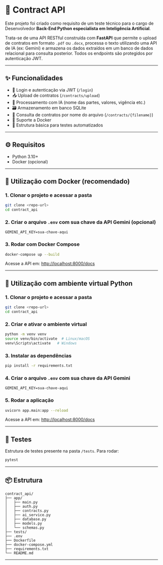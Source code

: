 # 📄 Contract API

Este projeto foi criado como requisito de um teste técnico para o cargo de Desenvolvedor **Back-End Python especialista em Inteligência Artificial**.

Trata-se de uma API RESTful construída com **FastAPI** que permite o upload de contratos em formato `.pdf` ou `.docx`, processa o texto utilizando uma API de IA (ex: Gemini) e armazena os dados extraídos em um banco de dados relacional para consulta posterior. Todos os endpoints são protegidos por autenticação JWT.

---

## ✨ Funcionalidades

- 🔐 Login e autenticação via JWT (`/login`)
- 📤 Upload de contratos (`/contracts/upload`)
- 📄 Processamento com IA (nome das partes, valores, vigência etc.)
- 🗃️ Armazenamento em banco SQLite
- 🔎 Consulta de contratos por nome do arquivo (`/contracts/{filename}`)
- 🐳 Suporte a Docker
- 🧪 Estrutura básica para testes automatizados

---

## ⚙️ Requisitos

- Python 3.10+
- Docker (opcional)

---

## 🚀 Utilização com Docker (recomendado)

### 1. Clonar o projeto e acessar a pasta

```bash
git clone <repo-url>
cd contract_api
```

### 2. Criar o arquivo `.env` com sua chave da API Gemini (opcional)

```env
GEMINI_API_KEY=sua-chave-aqui
```

### 3. Rodar com Docker Compose

```bash
docker-compose up --build
```

Acesse a API em: [http://localhost:8000/docs](http://localhost:8000/docs)

---

## 🐍 Utilização com ambiente virtual Python

### 1. Clonar o projeto e acessar a pasta

```bash
git clone <repo-url>
cd contract_api
```

### 2. Criar e ativar o ambiente virtual

```bash
python -m venv venv
source venv/bin/activate  # Linux/macOS
venv\Scripts\activate   # Windows
```

### 3. Instalar as dependências

```bash
pip install -r requirements.txt
```

### 4. Criar o arquivo `.env` com sua chave da API Gemini

```env
GEMINI_API_KEY=sua-chave-aqui
```

### 5. Rodar a aplicação

```bash
uvicorn app.main:app --reload
```

Acesse a API em: [http://localhost:8000/docs](http://localhost:8000/docs)

---

## 🧪 Testes

Estrutura de testes presente na pasta `/tests`. Para rodar:

```bash
pytest
```

---

## 📦 Estrutura

```
contract_api/
├── app/
│   ├── main.py
│   ├── auth.py
│   ├── contracts.py
│   ├── ai_service.py
│   ├── database.py
│   ├── models.py
│   └── schemas.py
├── tests/
├── .env
├── Dockerfile
├── docker-compose.yml
├── requirements.txt
└── README.md
```

---